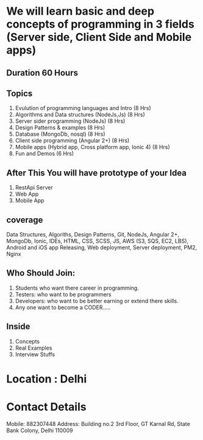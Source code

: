 # We will learn basic and deep concepts of programming in 3 fields (Server side, Client Side and Mobile apps)

## Duration 60 Hours

## Topics
1. Evulution of programming languages and Intro (8 Hrs)
2. Algorithms and Data structures (NodeJs,Js) (8 Hrs)
3. Server sider programming (NodeJs) (8 Hrs)
4. Design Patterns & examples (8 Hrs)
5. Database (MongoDb, nosql) (8 Hrs)
6. Client side programming (Angular 2+) (8 Hrs)
7. Mobile apps (Hybrid app, Cross platform app, Ionic 4) (8 Hrs)
8. Fun and Demos (6 Hrs)

## After This You will have prototype of your Idea
1. RestApi Server
2. Web App
3. Mobile App

## coverage
Data Structures, Algoriths, Design Patterns, Git, NodeJs, Angular 2+, MongoDb, Ionic, IDEs, HTML, CSS, SCSS, JS, AWS (S3, SQS, EC2, LBS), Android and iOS app Releasing, Web deployment, Server deployment, PM2, Nginx

## Who Should Join:
1. Students who want there career in programming.
2. Testers: who want to be programmers
3. Developers: who want to be better earning or extend there skills.
4. Any one want to become a CODER.....

## Inside
1. Concepts
2. Real Examples
3. Interview Stuffs

# Location : Delhi

# Contact Details

Mobile: 882307448
Address:  Building no.2 3rd Floor, GT Karnal Rd, State Bank Colony, Delhi 110009
